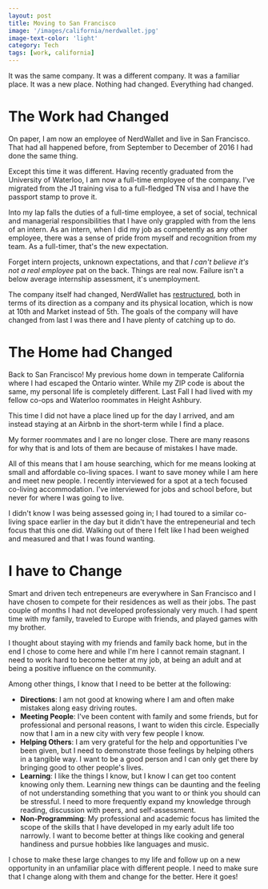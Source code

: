 ```yaml
---
layout: post
title: Moving to San Francisco
image: '/images/california/nerdwallet.jpg'
image-text-color: 'light'
category: Tech
tags: [work, california]
---
```


It was the same company. It was a different company. It was a familiar place. It was a new place. Nothing had changed. Everything had changed.

<!--halt-->

# The Work had Changed

On paper, I am now an employee of NerdWallet and live in San Francisco. That had all happened before, from September to December of 2016 I had done the same thing.

Except this time it was different. Having recently graduated from the University of Waterloo, I am now a full-time employee of the company. I've migrated from the J1 training visa to a full-fledged TN visa and I have the passport stamp to prove it.

Into my lap falls the duties of a full-time employee, a set of social, technical and managerial responsibilities that I have only grappled with from the lens of an intern. As an intern, when I did my job as competently as any other employee, there was a sense of pride from myself and recognition from my team. As a full-timer, that's the new expectation.

Forget intern projects, unknown expectations, and that *I can't believe it's not a real employee* pat on the back. Things are real now. Failure isn't a below average internship assessment, it's unemployment.

The company itself had changed, NerdWallet has [restructured](https://techcrunch.com/2017/07/19/nerdwallet-layoffs/), both in terms of its direction as a company and its physical location, which is now at 10th and Market instead of 5th. The goals of the company will have changed from last I was there and I have plenty of catching up to do.

# The Home had Changed

Back to San Francisco! My previous home down in temperate California where I had escaped the Ontario winter. While my ZIP code is about the same, my personal life is completely different. Last Fall I had lived with my fellow co-ops and Waterloo roommates in Height Ashbury.

This time I did not have a place lined up for the day I arrived, and am instead staying at an Airbnb in the short-term while I find a place.

My former roommates and I are no longer close. There are many reasons for why that is and lots of them are because of mistakes I have made.

All of this means that I am house searching, which for me means looking at small and affordable co-living spaces. I want to save money while I am here and meet new people. I recently interviewed for a spot at a tech focused co-living accommodation. I've interviewed for jobs and school before, but never for where I was going to live.


I didn't know I was being assessed going in; I had toured to a similar co-living space earlier in the day but it didn't have the entrepeneurial and tech focus that this one did. Walking out of there I felt like I had been weighed and measured and that I was found wanting.

# I have to Change

Smart and driven tech entrepeneurs are everywhere in San Francisco and I have chosen to compete for their residences as well as their jobs. The past couple of months I had not developed professionaly very much. I had spent time with my family, traveled to Europe with friends, and played games with my brother.

I thought about staying with my friends and family back home, but in the end I chose to come here and while I'm here I cannot remain stagnant. I need to work hard to become better at my job, at being an adult and at being a positive influence on the community.

Among other things, I know that I need to be better at the following:

- **Directions**: I am not good at knowing where I am and often make mistakes along easy driving routes.
- **Meeting People**: I've been content with family and some friends, but for professional and personal reasons, I want to widen this circle. Especially now that I am in a new city with very few people I know.
- **Helping Others**: I am very grateful for the help and opportunities I've been given, but I need to demonstrate those feelings by helping others in a tangible way. I want to be a good person and I can only get there by bringing good to other people's lives.
- **Learning**: I like the things I know, but I know I can get too content knowing only them. Learning new things can be daunting and the feeling of not understanding something that you want to or think you should can be stressful. I need to more frequently expand my knowledge through reading, discussion with peers, and self-assessment.
- **Non-Programming**: My professional and academic focus has limited the scope of the skills that I have developed in my early adult life too narrowly. I want to become better at things like cooking and general handiness and pursue hobbies like languages and music.

I chose to make these large changes to my life and follow up on a new opportunity in an unfamiliar place with different people. I need to make sure that I change along with them and change for the better. Here it goes!
